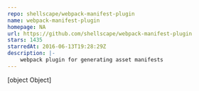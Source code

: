 ```yaml
---
repo: shellscape/webpack-manifest-plugin
name: webpack-manifest-plugin
homepage: NA
url: https://github.com/shellscape/webpack-manifest-plugin
stars: 1435
starredAt: 2016-06-13T19:28:29Z
description: |-
    webpack plugin for generating asset manifests
---
```


[object Object]
